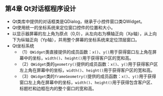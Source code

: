 ## 第4章 Qt对话框程序设计
- Qt类库中提供的对话框类是QDialog，继承于小控件窗口类QWidget。
- Qt使用统一的坐标系统来定位窗口控件的位置和大小。
- 以显示器屏幕的左上角为原点（0,0），从左向右为横轴正向（Xp轴），从上向下为纵轴正向（Yp轴），并用整个屏幕的坐标系统来定位顶层窗口。
- Qt坐标系统
	- （1）`QWidget`类直接提供的成员函数：`x()`、`y()`用于获得窗口左上角在屏幕中的坐标，`width()`、`height()`用于获得客户区的宽和高。
	- （2）`QWidget`类的`geometry()`提供的成员函数：`x()`、`y()`用于获得客户区左上角在屏幕中的坐标，`width()`、`height()`用于获得客户区的宽和高。
	- （3）`QWidget`类的`frameGeometry()`提供的成员函数：`x()`、`y()`用于获得窗口左上角在屏幕中的坐标，`width()`、`height()`用于获得包含客户区、标题栏和边框在内的整个窗口的宽和高。